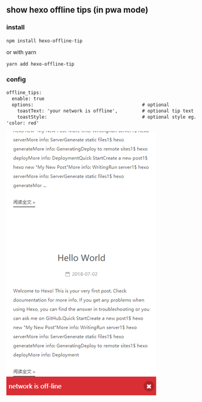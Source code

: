 ## show hexo offline tips (in pwa mode)  

### install
```
npm install hexo-offline-tip
```
or with yarn
```
yarn add hexo-offline-tip
```

### config
```
offline_tips:
  enable: true 
  options:                                        # optional
    toastText: 'your network is offline',         # optional tip text
    toastStyle:                                   # optional style eg. 'color: red'
```


![demo image](https://raw.githubusercontent.com/xujif/hexo-offline-tip/master/demo/offline.png)

